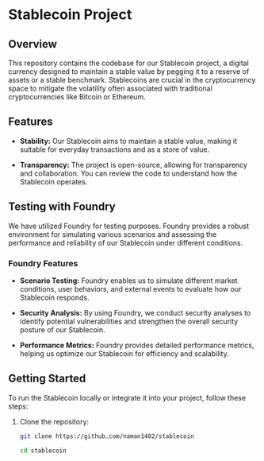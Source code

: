 # Stablecoin Project

## Overview

This repository contains the codebase for our Stablecoin project, a digital currency designed to maintain a stable value by pegging it to a reserve of assets or a stable benchmark. Stablecoins are crucial in the cryptocurrency space to mitigate the volatility often associated with traditional cryptocurrencies like Bitcoin or Ethereum.

## Features

- **Stability:** Our Stablecoin aims to maintain a stable value, making it suitable for everyday transactions and as a store of value.

- **Transparency:** The project is open-source, allowing for transparency and collaboration. You can review the code to understand how the Stablecoin operates.

## Testing with Foundry

We have utilized Foundry for testing purposes. Foundry provides a robust environment for simulating various scenarios and assessing the performance and reliability of our Stablecoin under different conditions.

### Foundry Features

- **Scenario Testing:** Foundry enables us to simulate different market conditions, user behaviors, and external events to evaluate how our Stablecoin responds.

- **Security Analysis:** By using Foundry, we conduct security analyses to identify potential vulnerabilities and strengthen the overall security posture of our Stablecoin.

- **Performance Metrics:** Foundry provides detailed performance metrics, helping us optimize our Stablecoin for efficiency and scalability.

## Getting Started

To run the Stablecoin locally or integrate it into your project, follow these steps:

1. Clone the repository:
   ```bash
   git clone https://github.com/naman1402/stablecoin

   cd stablecoin
    ```
